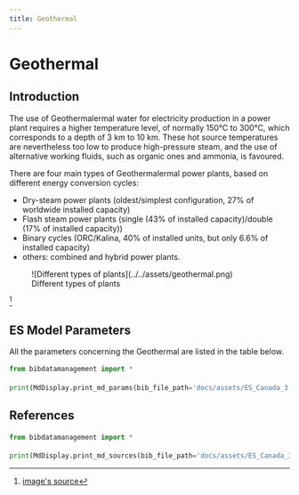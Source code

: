 ```yaml
---
title: Geothermal
---
```


# Geothermal

## Introduction

The use of Geothermalermal water for electricity production in a power
plant requires a higher temperature level, of normally 150°C
to 300°C, which corresponds to a depth of 3 km to 10 km.
These hot source temperatures are nevertheless too low to produce
high-pressure steam, and the use of alternative working fluids, such as organic ones and ammonia, is favoured.

There are four main types of Geothermalermal power plants, based on different energy conversion cycles:

- Dry-steam power plants (oldest/simplest configuration, 27% of
  worldwide installed capacity)
- Flash steam power plants (single (43% of installed capacity)/double (17% of installed capacity))
- Binary cycles (ORC/Kalina, 40% of installed units, but only 6.6% of installed
  capacity)
- others: combined and hybrid power plants.

<figure markdown="span">
![Different types of plants](../../assets/geothermal.png)
  <figcaption>Different types of plants</figcaption>
</figure> 

[^1]

## ES Model Parameters

All the parameters concerning the Geothermal are listed in the table
below.

```python exec="on"
from bibdatamanagement import *

print(MdDisplay.print_md_params(bib_file_path='docs/assets/ES_Canada_3.bib',filter_entry='GEOTHERMAL'))
```

## References

```python exec="on"
from bibdatamanagement import *

print(MdDisplay.print_md_sources(bib_file_path='docs/assets/ES_Canada_3.bib',filter_entry='GEOTHERMAL'))
```

[^1]: [image's source](https://en.wikipedia.org/wiki/Geothermal_power)
